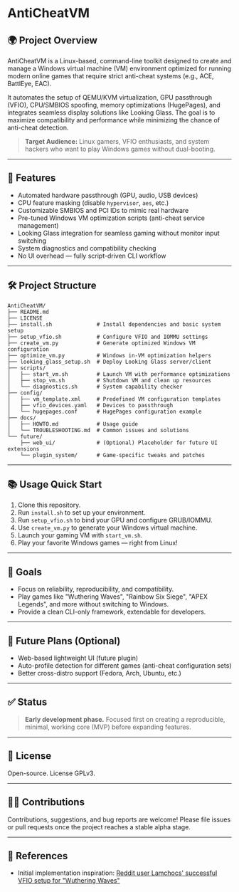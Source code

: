 # AntiCheatVM

## 🌍 Project Overview

AntiCheatVM is a Linux-based, command-line toolkit designed to create and manage a Windows virtual machine (VM) environment optimized for running modern online games that require strict anti-cheat systems (e.g., ACE, BattlEye, EAC).

It automates the setup of QEMU/KVM virtualization, GPU passthrough (VFIO), CPU/SMBIOS spoofing, memory optimizations (HugePages), and integrates seamless display solutions like Looking Glass. The goal is to maximize compatibility and performance while minimizing the chance of anti-cheat detection.

> **Target Audience:** Linux gamers, VFIO enthusiasts, and system hackers who want to play Windows games without dual-booting.

---

## 🔧 Features

- Automated hardware passthrough (GPU, audio, USB devices)
- CPU feature masking (disable `hypervisor`, `aes`, etc.)
- Customizable SMBIOS and PCI IDs to mimic real hardware
- Pre-tuned Windows VM optimization scripts (anti-cheat service management)
- Looking Glass integration for seamless gaming without monitor input switching
- System diagnostics and compatibility checking
- No UI overhead — fully script-driven CLI workflow

---

## 🛠️ Project Structure

```plaintext
AntiCheatVM/
├── README.md
├── LICENSE
├── install.sh              # Install dependencies and basic system setup
├── setup_vfio.sh           # Configure VFIO and IOMMU settings
├── create_vm.py            # Generate optimized Windows VM configuration
├── optimize_vm.py          # Windows in-VM optimization helpers
├── looking_glass_setup.sh  # Deploy Looking Glass server/client
├── scripts/
│   ├── start_vm.sh         # Launch VM with performance optimizations
│   ├── stop_vm.sh          # Shutdown VM and clean up resources
│   └── diagnostics.sh      # System capability checker
├── config/
│   ├── vm_template.xml     # Predefined VM configuration templates
│   ├── vfio_devices.yaml   # Devices to passthrough
│   └── hugepages.conf      # HugePages configuration example
├── docs/
│   ├── HOWTO.md            # Usage guide
│   └── TROUBLESHOOTING.md  # Common issues and solutions
└── future/
    ├── web_ui/             # (Optional) Placeholder for future UI extensions
    └── plugin_system/      # Game-specific tweaks and patches
```

---

## 📚 Usage Quick Start

1. Clone this repository.
2. Run `install.sh` to set up your environment.
3. Run `setup_vfio.sh` to bind your GPU and configure GRUB/IOMMU.
4. Use `create_vm.py` to generate your Windows virtual machine.
5. Launch your gaming VM with `start_vm.sh`.
6. Play your favorite Windows games — right from Linux!

---

## 💪 Goals

- Focus on reliability, reproducibility, and compatibility.
- Play games like "Wuthering Waves", "Rainbow Six Siege", "APEX Legends", and more without switching to Windows.
- Provide a clean CLI-only framework, extendable for developers.

---

## 🌟 Future Plans (Optional)

- Web-based lightweight UI (future plugin)
- Auto-profile detection for different games (anti-cheat configuration sets)
- Better cross-distro support (Fedora, Arch, Ubuntu, etc.)

---

## ✅ Status

> **Early development phase.** Focused first on creating a reproducible, minimal, working core (MVP) before expanding features.

---

## 📢 License

Open-source. License GPLv3.

---

## 👨‍💻 Contributions

Contributions, suggestions, and bug reports are welcome! Please file issues or pull requests once the project reaches a stable alpha stage.

---

## 📖 References

- Initial implementation inspiration: [Reddit user Lamchocs' successful VFIO setup for "Wuthering Waves"](https://www.reddit.com/r/VFIO/comments/1d68hw3/wuthering_waves_works_on_windows_11/)

